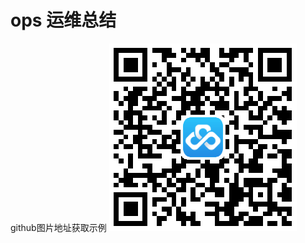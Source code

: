 # ops 运维总结
github图片地址获取示例
![app](https://github.com/kmforce888/ops/blob/master/images/app_zy.png?raw=true)

